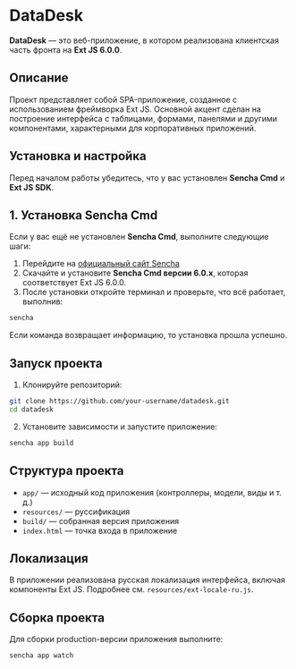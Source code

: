 # DataDesk

**DataDesk** — это веб-приложение, в котором реализована клиентская часть фронта на **Ext JS 6.0.0**.

## Описание

Проект представляет собой SPA-приложение, созданное с использованием фреймворка Ext JS. Основной акцент сделан на построение интерфейса с таблицами, формами, панелями и другими компонентами, характерными для корпоративных приложений.

## Установка и настройка

Перед началом работы убедитесь, что у вас установлен **Sencha Cmd** и **Ext JS SDK**.

## 1. Установка Sencha Cmd

Если у вас ещё не установлен **Sencha Cmd**, выполните следующие шаги:

1. Перейдите на [официальный сайт Sencha](https://www.sencha.com/products/sencha-cmd/)
2. Скачайте и установите **Sencha Cmd версии 6.0.x**, которая соответствует Ext JS 6.0.0.
3. После установки откройте терминал и проверьте, что всё работает, выполнив:

```bash
sencha
```

Если команда возвращает информацию, то установка прошла успешно.

## Запуск проекта

1. Клонируйте репозиторий:

```bash
git clone https://github.com/your-username/datadesk.git
cd datadesk
```

2. Установите зависимости и запустите приложение:

```bash
sencha app build
```

## Структура проекта

- `app/` — исходный код приложения (контроллеры, модели, виды и т. д.)
- `resources/` — руссификация
- `build/` — собранная версия приложения
- `index.html` — точка входа в приложение

## Локализация

В приложении реализована русская локализация интерфейса, включая компоненты Ext JS. Подробнее см. `resources/ext-locale-ru.js`.

## Сборка проекта

Для сборки production-версии приложения выполните:

```bash
sencha app watch
```
